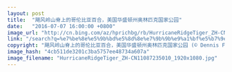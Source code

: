 ```yaml
---
layout: post
title:  "飓风岭山脊上的哥伦比亚百合，美国华盛顿州奥林匹克国家公园"
date:   "2016-07-07 16:00:00 +0800"
image_url: "http://cn.bing.com/az/hprichbg/rb/HurricaneRidgeTiger_ZH-CN11087235010_1920x1080.jpg"
link: "/search?q=%e7%be%8e%e5%9b%bd%e5%8d%8e%e7%9b%9b%e9%a1%bf%e5%b7%9e%e5%a5%a5%e6%9e%97%e5%8c%b9%e5%85%8b%e5%9b%bd%e5%ae%b6%e5%85%ac%e5%9b%ad&form=hpcapt&mkt=zh-cn"
copyright: "飓风岭山脊上的哥伦比亚百合，美国华盛顿州奥林匹克国家公园 (© Dennis Frates/Alamy)"
image_hash: "4cb511de3201c3ba5757ee48734a607a"
image_filename: "HurricaneRidgeTiger_ZH-CN11087235010_1920x1080.jpg"
---
```

